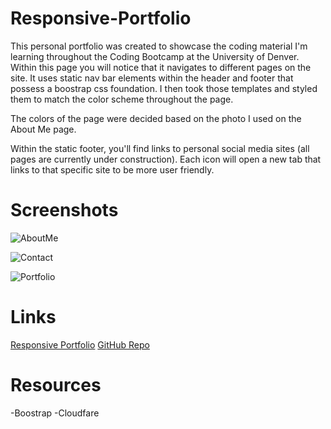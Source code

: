 # Responsive-Portfolio

This personal portfolio was created to showcase the coding material I'm learning throughout the Coding Bootcamp at the University of Denver. Within this page you will notice that it navigates to different pages on the site. It uses static nav bar elements within the header and footer that possess a boostrap css foundation. I then took those templates and styled them to match the color scheme throughout the page. 

The colors of the page were decided based on the photo I used on the About Me page.

Within the static footer, you'll find links to personal social media sites (all pages are currently under construction). Each icon will open a new tab that links to that specific site to be more user friendly. 

# Screenshots
![AboutMe](https://user-images.githubusercontent.com/68487859/95011836-e3f97b00-05f0-11eb-9562-97d80bbeeab9.png)

![Contact](https://user-images.githubusercontent.com/68487859/95011845-f378c400-05f0-11eb-8ce9-7d6b089faa7f.png)

![Portfolio](https://user-images.githubusercontent.com/68487859/95011850-fc699580-05f0-11eb-974b-1d659473d028.png)

# Links

<a href="https://lhafoka13.github.io/Responsive-Portfolio/">Responsive Portfolio</a>
<a href="https://github.com/LHafoka13/Responsive-Portfolio">GitHub Repo</a>



# Resources

-Boostrap
-Cloudfare

